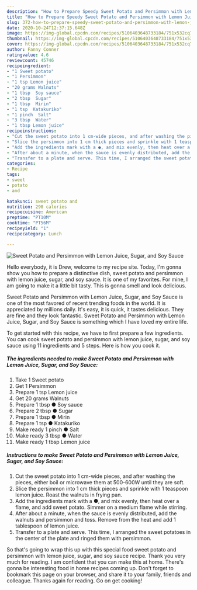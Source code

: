 ```yaml
---
description: "How to Prepare Speedy Sweet Potato and Persimmon with Lemon Juice, Sugar, and Soy Sauce"
title: "How to Prepare Speedy Sweet Potato and Persimmon with Lemon Juice, Sugar, and Soy Sauce"
slug: 372-how-to-prepare-speedy-sweet-potato-and-persimmon-with-lemon-juice-sugar-and-soy-sauce
date: 2020-10-24T12:37:15.648Z
image: https://img-global.cpcdn.com/recipes/5106403648733184/751x532cq70/sweet-potato-and-persimmon-with-lemon-juice-sugar-and-soy-sauce-recipe-main-photo.jpg
thumbnail: https://img-global.cpcdn.com/recipes/5106403648733184/751x532cq70/sweet-potato-and-persimmon-with-lemon-juice-sugar-and-soy-sauce-recipe-main-photo.jpg
cover: https://img-global.cpcdn.com/recipes/5106403648733184/751x532cq70/sweet-potato-and-persimmon-with-lemon-juice-sugar-and-soy-sauce-recipe-main-photo.jpg
author: Fanny Conner
ratingvalue: 4.6
reviewcount: 45746
recipeingredient:
- "1 Sweet potato"
- "1 Persimmon"
- "1 tsp Lemon juice"
- "20 grams Walnuts"
- "1 tbsp  Soy sauce"
- "2 tbsp  Sugar"
- "1 tbsp  Mirin"
- "1 tsp  Katakuriko"
- "1 pinch  Salt"
- "3 tbsp  Water"
- "1 tbsp Lemon juice"
recipeinstructions:
- "Cut the sweet potato into 1 cm-wide pieces, and after washing the pieces, either boil or microwave them at 500-600W until they are soft."
- "Slice the persimmon into 1 cm thick pieces and sprinkle with 1 teaspoon lemon juice. Roast the walnuts in frying pan."
- "Add the ingredients mark with a ●, and mix evenly, then heat over a flame, and add sweet potato. Simmer on a medium flame while stirring."
- "After about a minute, when the sauce is evenly distributed, add the walnuts and persimmon and toss. Remove from the heat and add 1 tablespoon of lemon juice."
- "Transfer to a plate and serve. This time, I arranged the sweet potatoes in the center of the plate and ringed them with persimmon."
categories:
- Recipe
tags:
- sweet
- potato
- and

katakunci: sweet potato and 
nutrition: 290 calories
recipecuisine: American
preptime: "PT10M"
cooktime: "PT56M"
recipeyield: "1"
recipecategory: Lunch

---
```



![Sweet Potato and Persimmon with Lemon Juice, Sugar, and Soy Sauce](https://img-global.cpcdn.com/recipes/5106403648733184/751x532cq70/sweet-potato-and-persimmon-with-lemon-juice-sugar-and-soy-sauce-recipe-main-photo.jpg)

Hello everybody, it is Drew, welcome to my recipe site. Today, I'm gonna show you how to prepare a distinctive dish, sweet potato and persimmon with lemon juice, sugar, and soy sauce. It is one of my favorites. For mine, I am going to make it a little bit tasty. This is gonna smell and look delicious.



Sweet Potato and Persimmon with Lemon Juice, Sugar, and Soy Sauce is one of the most favored of recent trending foods in the world. It is appreciated by millions daily. It's easy, it is quick, it tastes delicious. They are fine and they look fantastic. Sweet Potato and Persimmon with Lemon Juice, Sugar, and Soy Sauce is something which I have loved my entire life.


To get started with this recipe, we have to first prepare a few ingredients. You can cook sweet potato and persimmon with lemon juice, sugar, and soy sauce using 11 ingredients and 5 steps. Here is how you cook it.

<!--inarticleads1-->

##### The ingredients needed to make Sweet Potato and Persimmon with Lemon Juice, Sugar, and Soy Sauce:

1. Take 1 Sweet potato
1. Get 1 Persimmon
1. Prepare 1 tsp Lemon juice
1. Get 20 grams Walnuts
1. Prepare 1 tbsp ● Soy sauce
1. Prepare 2 tbsp ● Sugar
1. Prepare 1 tbsp ● Mirin
1. Prepare 1 tsp ● Katakuriko
1. Make ready 1 pinch ● Salt
1. Make ready 3 tbsp ● Water
1. Make ready 1 tbsp Lemon juice




<!--inarticleads2-->

##### Instructions to make Sweet Potato and Persimmon with Lemon Juice, Sugar, and Soy Sauce:

1. Cut the sweet potato into 1 cm-wide pieces, and after washing the pieces, either boil or microwave them at 500-600W until they are soft.
1. Slice the persimmon into 1 cm thick pieces and sprinkle with 1 teaspoon lemon juice. Roast the walnuts in frying pan.
1. Add the ingredients mark with a ●, and mix evenly, then heat over a flame, and add sweet potato. Simmer on a medium flame while stirring.
1. After about a minute, when the sauce is evenly distributed, add the walnuts and persimmon and toss. Remove from the heat and add 1 tablespoon of lemon juice.
1. Transfer to a plate and serve. This time, I arranged the sweet potatoes in the center of the plate and ringed them with persimmon.




So that's going to wrap this up with this special food sweet potato and persimmon with lemon juice, sugar, and soy sauce recipe. Thank you very much for reading. I am confident that you can make this at home. There's gonna be interesting food in home recipes coming up. Don't forget to bookmark this page on your browser, and share it to your family, friends and colleague. Thanks again for reading. Go on get cooking!
